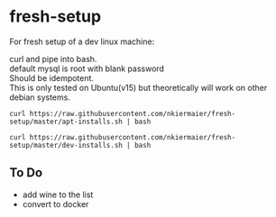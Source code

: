 # fresh-setup
For fresh setup of a dev linux machine:

curl and pipe into bash.  
default mysql is root with blank password  
Should be idempotent.  
This is only tested on Ubuntu(v15) but theoretically will work on other debian systems.

``` 
curl https://raw.githubusercontent.com/nkiermaier/fresh-setup/master/apt-installs.sh | bash
```


```
curl https://raw.githubusercontent.com/nkiermaier/fresh-setup/master/dev-installs.sh | bash
```



## To Do
* add wine to the list
* convert to docker 
